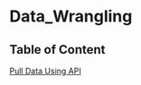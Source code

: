 # Data_Wrangling

## Table of Content

[Pull Data Using API](https://github.com/dereczjj1224/Data_Wrangling/blob/master/API/aic-5_1_10-api-mini-project/api_data_wrangling_mini_project%20(1).ipynb)
